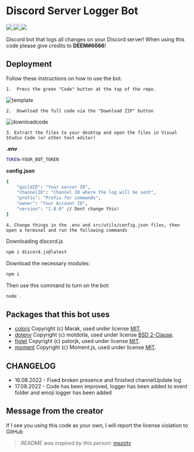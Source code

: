 
# Discord Server Logger Bot
<p align="left">
<a href="https://github.com/sponsors/DEEM-0001" target"_blank"> <img src="https://img.shields.io/github/sponsors/DEEM-0001?label=Sponsors&logo=GitHub%20Sponsors&style=for-the-badge" /> </a>
<a href="https://discord.gg/FtBVPeC2Sf" target"_blank"> <img src="https://img.shields.io/discord/993525327798210681?label=Support Server&logo=DISCORD&style=for-the-badge" /> </a>
<a href="https://github.com/DEEM-0001/Logger-Bot" target"_blank"> <img src="https://img.shields.io/github/contributors/DEEM-0001/Logger-Bot?color=dark-green&logo=GITHUB&style=for-the-badge" /> </a>

Discord bot that logs all changes on your Discord server! When using this code please give credits to **DEEM#6666**!

## Deployment

Follow these instructions on how to use the bot.

    1.  Press the green "Code" button at the top of the repo.
![template](https://cdn.discordapp.com/attachments/1008855081489268857/1008856275100106752/HNp.png)

    2.  Download the full code via the "Download ZIP" button
![downloadcode](https://cdn.discordapp.com/attachments/1008855081489268857/1008856994838491177/hdg.png)

    3. Extract the files to your desktop and open the files in Visual Studio Code (or other text editor)

**.env**
```bash
TOKEN=YOUR_BOT_TOKEN
```
**config.json**
```bash
{
    "guildID": "Your server ID",
    "channelID": "Channel ID where the log will be sent",
    "prefix": "Prefix for commands",
    "owner": "Your Account ID",
    "version": "1.0.0" // Dont change this!
}
```
    4. Change things in the .env and src/utils/config.json files, then open a terminal and run the following commands

Downloading discord.js
```bash
npm i discord.js@latest
```

Download the necessary modules:
```bash
npm i
```

Then use this command to turn on the bot:
```bash
node .
```

## Packages that this bot uses
- [colors](https://www.npmjs.com/package/colors) Copyright (c) Marak, used under license [MIT](https://github.com/Marak/colors.js/blob/master/LICENSE).
- [dotenv](https://www.npmjs.com/package/dotenv) Copyright (c) motdotla, used under license [BSD 2-Clause](https://github.com/motdotla/dotenv/blob/master/LICENSE).
- [figlet](https://www.npmjs.com/package/figlet) Copyright (c) patorjk, used under license [MIT](https://github.com/patorjk/figlet.js/blob/master/LICENSE.txt).
- [moment](https://www.npmjs.com/package/moment) Copyright (c) Moment.js, used under license [MIT](https://github.com/moment/moment/blob/develop/LICENSE).

## CHANGELOG
- 16.08.2022 - Fixed broken presence and finished channelUpdate log
- 17.08.2022 - Code has been improved, logger has been added to event folder and emoji logger has been added

## Message from the creator
If I see you using this code as your own, I will report the license violation to GitHub

> *README was inspired by this person: [mezotv](https://github.com/mezotv)*
